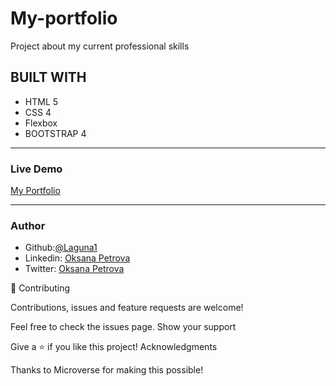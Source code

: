 # My-portfolio
Project about my current professional skills

## BUILT WITH
* HTML 5
* CSS 4
* Flexbox
* BOOTSTRAP 4
****

### Live Demo 
 [My Portfolio](https://aqueous-waters-68532.herokuapp.com/) 
***

### Author
 - Github:[@Laguna1](https://github.com/Laguna1)
 - Linkedin: [Oksana Petrova](https://www.linkedin.com/in/oksana-petrova-005bb0145/)
 - Twitter: [Oksana Petrova](https://twitter.com/OksanaP48303303)

🤝 Contributing

Contributions, issues and feature requests are welcome!

Feel free to check the issues page. Show your support

Give a ⭐️ if you like this project! Acknowledgments

Thanks to Microverse for making this possible!
